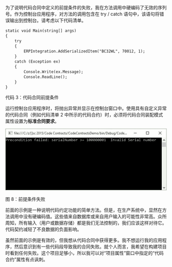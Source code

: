 为了说明代码合同中定义的前提条件的失败，我在方法调用中硬编码了无效的序列号。作为控制台应用程序，对方法的调用包含在 try / catch 语句中，该语句将错误输出到控制台。请考虑以下代码清单。

```
static void Main(string[] args)
{
    try
    {
        ERPIntegration.AddSerializedItem("BC32WL", 70012, 1);
    }
    catch (Exception ex)
    {
        Console.Write(ex.Message);
        Console.ReadLine();
    }
}

```

代码 3：代码合同前提条件

运行控制台应用程序时，将抛出异常并显示在控制台窗口中。使用具有自定义异常的代码合同（例如代码清单 2 中所示的代码合约）时，必须将代码合同装配模式属性设置为**标准合同要求**。

![](img/00011.jpeg)

图 8：前提条件失败

前面的示例是一种说明代码约定功能的简单方法。但是，在生产系统中，显然在方法调用中没有硬编码值。这些值来自数据库或来自用户输入的可能性非常高。众所周知，所有输入（用户或数据存储）都是我们无法控制的，我们应该这样对待它。代码契约减轻了不良数据的负面影响。

虽然前面的示例是有效的，但我想从代码合同中获得更多。我不想运行我的应用程序，然后意识到有一些代码段导致我的合同失败。就个人而言，我希望在构建项目时看到任何失败。这个项目足够小，所以我可以对“项目属性”窗口中指定的“代码合约”属性有点讽刺。